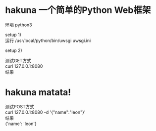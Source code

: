 # hakuna 一个简单的Python Web框架

环境 python3  

setup 1)  
运行
/usr/local/python/bin/uwsgi uwsgi.ini  

setup 2)  

测试GET方式    
curl 127.0.0.1:8080  
结果  
<h1>hakuna matata!</h1>  

测试POST方式  
curl 127.0.0.1:8080 -d '{"name":"leon"}'  
结果  
{'name': 'leon'}  
